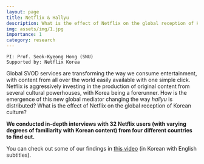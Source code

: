 ```yaml
---
layout: page
title: Netflix & Hallyu
description: What is the effect of Netflix on the global reception of Hallyu?
img: assets/img/1.jpg
importance: 1
category: research
---
```


```
PI: Prof. Seok-Kyeong Hong (SNU) 
Supported by: Netflix Korea
```

Global SVOD services are transforming the way we consume entertainment, with content from all over the world easily available with one simple click. Netflix is aggressively investing in the production of original content from several cultural powerhouses, with Korea being a forerunner. How is the emergence of this new global mediator changing the way _hallyu_ is distributed? What is the effect of Netflix on the global reception of Korean culture?

**We conducted in-depth interviews with 32 Netflix users (with varying degrees of familiarity with Korean content) from four different countries to find out.**

You can check out some of our findings in [this video](https://youtu.be/-rLKsdxIoSM) (in Korean with English subtitles).
